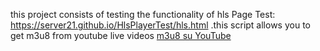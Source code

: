 this project consists of testing the functionality of hls
Page Test: https://server21.github.io/HlsPlayerTest/hls.html
     .this script allows you to get m3u8 from youtube live videos [m3u8 su YouTube](https://greasyfork.org/it/scripts/508525-trova-e-copia-m3u8-su-youtube)

